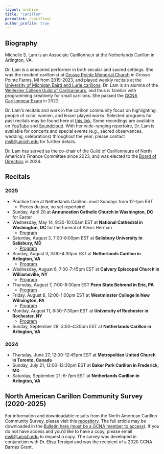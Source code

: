 ```yaml
---
layout: archive
title: "Carillon"
permalink: /carillon/
author_profile: true
---
```


## Biography 

Michelle S. Lam is an Associate Carillonneur at the Netherlands Carillon in Arlington, VA. 

Dr. Lam is a seasoned performer in both secular and sacred settings. She was the resident carillonist at [Grosse Pointe Memorial Church](https://gpmchurch.org/) in Grosse Pointe Farms, MI from 2019-2023, and played weekly recitals at the [University of Michigan Baird and Lurie carillons](https://smtd.umich.edu/departments/organ/carillons/). Dr. Lam is an alumna of the [Wellesley College Guild of Carillonneurs](https://www.wellesley.edu/music/performanceprogram/ensembles/carillon), and thus is familiar with programming creatively for small carillons. She passed the [GCNA Carillonneur Exam](https://www.gcna.org/exam-carillonneur) in 2022. 

Dr. Lam's recitals and work in the carillon community focus on highlighting people of color, women, and lesser played works. Selected programs for past recitals may be found here at [this link](https://docs.google.com/document/d/1yBbaaqsHExDU1md3aXO9Nh0Cq2Sysf_wvTN4HS9HIag/edit?usp=sharing). Some recordings are available on [YouTube](https://www.youtube.com/playlist?list=PL9rENzxh-Bm7Jh1IHHb4N5-jUKiyFOsxD) and [Soundcloud](https://soundcloud.com/michelleslam). With her wide-ranging repertoire, Dr. Lam is available for concerts and special events (e.g., sacred observances, wedding, celebrations) throughout the year; please contact msll@umich.edu for further details.

Dr. Lam has served as the co-chair of the Guild of Carillonneurs of North America's Finance Committee since 2023, and was elected to the [Board of Directors](https://www.gcna.org/leadership) in 2024. 

## Recitals 

### 2025
- Practice time at Netherlands Carillon: most Sundays from 12-1pm EST
  - Pieces du jour, no set repertoire!
- Sunday, April 20 at **Annuncation Catholic Church in Washington, DC** for Easter 
- Wednesday, May 14, 9:30-10:00am EST at **National Cathedral in Washington, DC** for the funeral of Alexis Herman
  - [Program](https://cathedral.org/wp-content/uploads/2025/05/Herman-Alexis_R1.pdf)
- Saturday, August 3, 7:00-8:00pm EST at **Salisbury University in Salisbury, MD**
  - [Program](https://docs.google.com/document/d/19gUoVQtyTy50Fy5CNL0WFmyhnyh3J1vGUOOngi0vx3s/edit?usp=sharing)
- Sunday, August 3, 3:00-4:30pm EST at **Netherlands Carillon in Arlington, VA**
  - [Program](https://docs.google.com/document/d/1bAP5HCIb6jvReygXLpryfzqQ_zT6LiMSpYg1zAyl0zc/edit?usp=sharing)
- Wednesday, August 6, 7:00-7:45pm EST at **Calvary Episcopal Church in Williamsville, NY**
  - [Program](https://docs.google.com/document/d/1pAOQKsjq4D1DsCmE43pJzPtESheDj1ZpLy8zQH0d9Us/edit?usp=sharing)
- Thursday, August 7, 7:00-8:00pm EST **Penn State Behrend in Erie, PA**
  - [Program](https://docs.google.com/document/d/122vQwpH4C4tod41zmRf3N3PJv1DIYVKozRslax0Eo9Y/edit?usp=sharing)
- Friday, August 8, 12:00-1:00pm EST at **Westminster College in New Wilmington, PA**
  - [Program](https://docs.google.com/document/d/1_ZE41w89YOTiKlTcMrt4QhFgjxJa2PXRhVP176cQDhI/edit?usp=sharing)
- Monday, August 11, 6:30-7:30pm EST at **University of Rochester in Rochester, NY**
  - [Program](https://docs.google.com/document/d/1HV9fKhvSOb35fomoLt0rE92mEwvpVrgBoODuLG-GPDg/edit?usp=sharing)
- Sunday, September 28, 3:00-4:30pm EST at **Netherlands Carillon in Arlington, VA**

### 2024
- Thursday, June 27, 12:00-12:45pm EST at **Metropolitan United Church in Toronto, Canada**
- Sunday, July 21, 12:00-12:30pm EST at **Baker Park Carillon in Frederick, MD**
- Saturday, September 21; 6-7pm EST at **Netherlands Carillon in Arlington, VA**

## North American Carillon Community Survey (2020-2025) 

For information and downloadable results from the North American Carillon Community Survey, please visit this [repository](https://github.com/michellelam/carilloncommunity). The full article may be downloaded in the [Bulletin here (must be a GCNA member to access)](https://www.gcna.org/resources/Members/Bulletin/GCNA-Bulletin-V74.pdf). If you do not have access and you'd like to have a copy, please email msll@umich.edu to request a copy. The survey was developed in conjunction with Dr. Elisa Tersigni and was the recipient of a 2020 GCNA Barnes Grant.
